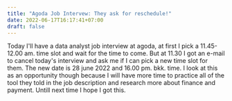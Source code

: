```yaml
---
title: "Agoda Job Intervew: They ask for reschedule!"
date: 2022-06-17T16:17:41+07:00
draft: false
---
```


Today I'll have a data analyst job interview at agoda, at first I pick a 11.45-12.00 am. time slot and wait for the time to come. But at 11.30 I got an e-mail to cancel today's interview and ask me if I can pick a new time slot for them. The new date is 28 june 2022 and 16.00 pm. bkk. time. I look at this as an opportunity though because I will have more time to practice all of the tool they told in the job description and research more about finance and payment. Untill next time I hope I got this.